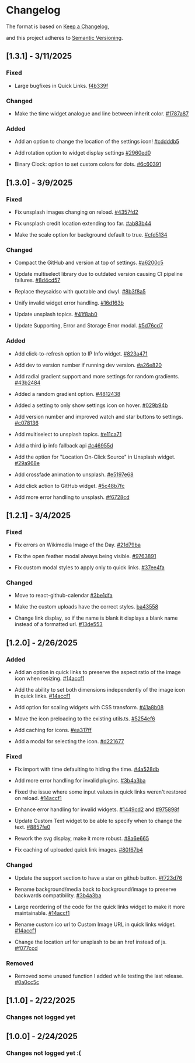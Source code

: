 # Changelog

The format is based on [Keep a Changelog](https://keepachangelog.com/en/1.1.0/),

and this project adheres to [Semantic Versioning](https://semver.org/spec/v2.0.0.html).

## [1.3.1] - 3/11/2025

### Fixed

- Large bugfixes in Quick Links. [f4b339f](https://github.com/BookCatKid/tabliss-maintained/commit/f4b339f49b2d1979bc80b9f6622cc163f3c48585)

### Changed

- Make the time widget analogue and line between inherit color. [#1787a87](https://github.com/BookCatKid/tabliss-maintained/commit/1787a8706ff513c21b5a1180db935eb5af219df9)

### Added

- Add an option to change the location of the settings icon! [#cddddb5](https://github.com/BookCatKid/tabliss-maintained/commit/cddddb5dca90ab27dd29166063104e9ee71da395)

- Add rotation option to widget display settings [#2960ed0](https://github.com/BookCatKid/tabliss-maintained/commit/2960ed074415580c5d6c0400aab4183991f0a005)

- Binary Clock: option to set custom colors for dots. [#6c60391](https://github.com/BookCatKid/tabliss-maintained/commit/6c60391301f0d4f68f2e5ddc1f7f0b3b6a04a99a)

## [1.3.0] - 3/9/2025

### Fixed

- Fix unsplash images changing on reload. [#4357fd2](https://github.com/BookCatKid/tabliss-maintained/commit/4357fd293d8dbe7b41ff3d1310bf84b2bf18b799)

- Fix unsplash credit location extending too far. [#ab83b44](https://github.com/BookCatKid/tabliss-maintained/commit/ab83b449512b685fb89dd361a852e02c653f9047)

- Make the scale option for background default to true. [#cfd5134](https://github.com/BookCatKid/tabliss-maintained/commit/cfd51340cf89a15b55bef91fe43a6125301be5b1)

### Changed

- Compact the GitHub and version at top of settings. [#a6200c5](https://github.com/BookCatKid/tabliss-maintained/commit/a6200c5e75a4d60a39a149b0b682c6946599afe8)

- Update multiselect library due to outdated version causing CI pipeline failures. [#8d4cd57](https://github.com/BookCatKid/tabliss-maintained/commit/8d4cd571cd81d486fd8ebfaa5083cdc8ed8c86d0)

- Replace theysaidso with quotable and dwyl. [#8b3f8a5](https://github.com/BookCatKid/tabliss-maintained/commit/8b3f8a52ed853c57e2fb08fd3b20880d52cabbbd)

- Unify invalid widget error handling. [#16d163b](https://github.com/BookCatKid/tabliss-maintained/commit/16d163bb65984c45f02351ea0bc5fb1a87aa7ffc)

- Update unsplash topics. [#41f8ab0](https://github.com/BookCatKid/tabliss-maintained/commit/41f8ab00d87143fd6f59dda8fa3111620e32647c)

- Update Supporting, Error and Storage Error modal. [#5d76cd7](https://github.com/BookCatKid/tabliss-maintained/commit/5d76cd7bba2cd4b1e381153773305ce87f2a279f)

### Added

- Add click-to-refresh option to IP Info widget. [#823a471](https://github.com/BookCatKid/tabliss-maintained/commit/823a471e731da7c5e1b9eb4dce646bb08f428ecd)

- Add dev to version number if running dev version. [#a26e820](https://github.com/BookCatKid/tabliss-maintained/commit/a26e820e369e0fa79232a5de500a27f84778833d)

- Add radial gradient support and more settings for random gradients. [#43b2484](https://github.com/BookCatKid/tabliss-maintained/commit/43b2484ba39f2324c7fac9773012d83af335c52a)

- Added a random gradient option. [#4812438](https://github.com/BookCatKid/tabliss-maintained/commit/4812438df7ff55bec9041d8cb62a09bc80ca134c)

- Added a setting to only show settings icon on hover. [#029b94b](https://github.com/BookCatKid/tabliss-maintained/commit/029b94bfacd1a79f024a58475db7eee84da992f6)

- Add version number and improved watch and star buttons to settings. [#c078136](https://github.com/BookCatKid/tabliss-maintained/commit/c0781363c7ddde7a5db5caf40a6d513fa80234c2)

- Add multiselect to unsplash topics. [#e11ca71](https://github.com/BookCatKid/tabliss-maintained/commit/e11ca71f8670c0013c697741fb2ed20c68df0d20)

- Add a third ip info fallback api [#c46955d](https://github.com/BookCatKid/tabliss-maintained/commit/c46955dc532aed2a4c4db7676ca16b0d145f1f35)

- Add the option for "Location On-Click Source" in Unsplash widget. [#29a968e](https://github.com/BookCatKid/tabliss-maintained/commit/29a968e694c8ab3943f4fb4c84a9356b4445204d)

- Add crossfade animation to unsplash. [#e5197e68](https://github.com/BookCatKid/tabliss-maintained/commit/e5197e68a35e35a1730af973de98c81eb629098c)

- Add click action to GitHub widget. [#5c48b7fc](https://github.com/BookCatKid/tabliss-maintained/commit/5c48b7fc4e6376b0c6b1b92b196059769d393608)

- Add more error handling to unsplash. [#f6728cd](https://github.com/BookCatKid/tabliss-maintained/commit/f6728cdf9c5fbc18e67341ca976f39785623d9da)

## [1.2.1] - 3/4/2025

### Fixed

- Fix errors on Wikimedia Image of the Day. [#21d79ba](https://github.com/BookCatKid/tabliss-maintained/commit/21d79bada0ede075772098e7ba99e3045e17af54)

- Fix the open feather modal always being visible. [#9763891](https://github.com/BookCatKid/tabliss-maintained/commit/976389118713eb53071caa31c66afed963f34b66)

- Fix custom modal styles to apply only to quick links. [#37ee4fa](https://github.com/BookCatKid/tabliss-maintained/commit/37ee4fa4e4d552cfad6f404afa0a1931c2833f42)

### Changed

- Move to react-github-calendar [#3be1dfa](https://github.com/BookCatKid/tabliss-maintained/commit/3be1dfa53f751c7cadb526283788060f52a4075b)

- Make the custom uploads have the correct styles. [ba43558](https://github.com/BookCatKid/tabliss-maintained/commit/ba435588e1de85ad2704fd366370962d53a9c589)

- Change link display, so if the name is blank it displays a blank name instead of a formatted url. [#13de553](https://github.com/BookCatKid/tabliss-maintained/commit/13de5537c39d4ae17b194cbed5afd1ae4d62e7fe)

## [1.2.0] - 2/26/2025

### Added

- Add an option in quick links to preserve the aspect ratio of the image icon when resizing. [#14accf1](https://github.com/BookCatKid/tabliss-maintained/commit/14accf1b9feaf556bbca2a67c87b8e972cc09ab3)

- Add the ability to set both dimensions independently of the image icon in quick links. [#14accf1](https://github.com/BookCatKid/tabliss-maintained/commit/14accf1b9feaf556bbca2a67c87b8e972cc09ab3)

- Add option for scaling widgets with CSS transform. [#41a8b08](https://github.com/BookCatKid/tabliss-maintained/commit/41a8b0821e6a09fe438d7389f597b63008363f8c)

- Move the icon preloading to the existing utils.ts. [#5254ef6](https://github.com/BookCatKid/tabliss-maintained/commit/5254ef6d889c1266def0587088695f54ac47580c)

- Add caching for icons. [#ea317ff](https://github.com/BookCatKid/tabliss-maintained/commit/ea317ff29fb48a65ff0c585d347d8cec097962de)

- Add a modal for selecting the icon. [#d221677](https://github.com/BookCatKid/tabliss-maintained/commit/d2216777af3be64366a97bb09f3a273afc116cc5)

### Fixed

- Fix import with time defaulting to hiding the time. [#4a528db](https://github.com/BookCatKid/tabliss-maintained/commit/4a528db4cb708b0f009de29b3c99b50df4cda05c)

- Add more error handling for invalid plugins. [#3b4a3ba](https://github.com/BookCatKid/tabliss-maintained/commit/3b4a3ba9d888e7d62e8e3591eebf8e0aec39feb0)

- Fixed the issue where some input values in quick links weren't restored on reload. [#14accf1](https://github.com/BookCatKid/tabliss-maintained/commit/14accf1b9feaf556bbca2a67c87b8e972cc09ab3)

- Enhance error handling for invalid widgets. [#1449cd2](https://github.com/BookCatKid/tabliss-maintained/commit/1449cd25fb2c1f1c904e5783a3c2877377bd338b) and [#975898f](https://github.com/BookCatKid/tabliss-maintained/commit/975898f4e5a0c6afb48a63c0e75d5f643b01bd82)

- Update Custom Text widget to be able to specify when to change the text. [#8857fe0](https://github.com/BookCatKid/tabliss-maintained/commit/8857fe0d082ce637d131f0edac0ee5310cf67c16)

- Rework the svg display, make it more robust. [#8a6e665](https://github.com/BookCatKid/tabliss-maintained/commit/8a6e66547dac735fd648174a96ebede439492377)

- Fix caching of uploaded quick link images. [#80f67b4](https://github.com/BookCatKid/tabliss-maintained/commit/80f67b4e58b2fbedc36779b5537d1432a94447ed)

### Changed

- Update the support section to have a star on github button. [#f723d76](https://github.com/BookCatKid/tabliss-maintained/commit/f723d7602689fe7a79d5210d211bf88657620c03)

- Rename background/media back to background/image to preserve backwards compatibility. [#3b4a3ba](https://github.com/BookCatKid/tabliss-maintained/commit/3b4a3ba9d888e7d62e8e3591eebf8e0aec39feb0)

- Large reordering of the code for the quick links widget to make it more maintainable. [#14accf1](https://github.com/BookCatKid/tabliss-maintained/commit/14accf1b9feaf556bbca2a67c87b8e972cc09ab3)

- Rename custom ico url to Custom Image URL in quick links widget. [#14accf1](https://github.com/BookCatKid/tabliss-maintained/commit/14accf1b9feaf556bbca2a67c87b8e972cc09ab3)

- Change the location url for unsplash to be an href instead of js. [#f077ccd](https://github.com/BookCatKid/tabliss-maintained/commit/f077ccd6f0c298c6ef18bd70ff9a3c3dd38f3625)

### Removed

- Removed some unused function I added while testing the last release. [#0a0cc5c](https://github.com/BookCatKid/tabliss-maintained/commit/0a0cc5c6e7997c009bb67f58bf1b00b3de780651)

## [1.1.0] - 2/22/2025

### Changes not logged yet

## [1.0.0] - 2/24/2025

### Changes not logged yet :(

